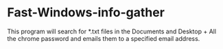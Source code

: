 # Fast-Windows-info-gather

This program will search for *.txt files in the Documents and Desktop + All the chrome password and emails them to a specified email address.

